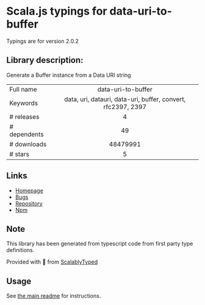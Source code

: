 
# Scala.js typings for data-uri-to-buffer

Typings are for version 2.0.2

## Library description:
Generate a Buffer instance from a Data URI string

|                    |                 |
| ------------------ | :-------------: |
| Full name          | data-uri-to-buffer |
| Keywords           | data, uri, datauri, data-uri, buffer, convert, rfc2397, 2397 |
| # releases         | 4 |
| # dependents       | 49 |
| # downloads        | 48479991 |
| # stars            | 5 |

## Links
- [Homepage](https://github.com/TooTallNate/node-data-uri-to-buffer)
- [Bugs](https://github.com/TooTallNate/node-data-uri-to-buffer/issues)
- [Repository](https://github.com/TooTallNate/node-data-uri-to-buffer)
- [Npm](https://www.npmjs.com/package/data-uri-to-buffer)
    


## Note
This library has been generated from typescript code from first party type definitions.

Provided with :purple_heart: from [ScalablyTyped](https://github.com/oyvindberg/ScalablyTyped)

## Usage
See [the main readme](../../readme.md) for instructions.


